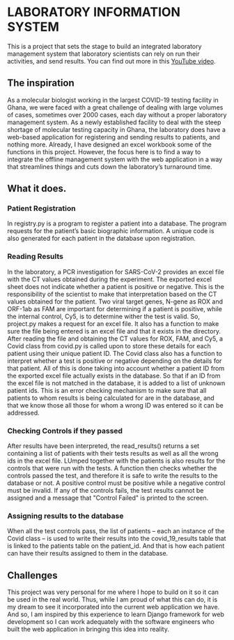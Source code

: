 # LABORATORY INFORMATION SYSTEM
This is a project that sets the stage to build an integrated laboratory management system that laboratory scientists can rely on run their activities, and send results. You can find out more in this [YouTube video](https://youtu.be/DxRCCoJTMTs).

## The inspiration
As a molecular biologist working in the largest COVID-19 testing facility in Ghana, we were faced with a great challenge of dealing with large volumes of cases, sometimes over 2000 cases, each day without a proper laboratory management system. As a newly established facility to deal with the steep shortage of molecular testing capacity in Ghana, the laboratory does have a web-based application for registering and sending results to patients, and nothing more. Already, I have designed an excel workbook some of the functions in this project. However, the focus here is to find a way to integrate the offline management system with the web application in a way that streamlines things and cuts down the laboratory’s turnaround time.

## What it does.
### Patient Registration
In registry.py is a program to register a patient into a database. The program requests for the patient’s basic biographic information. A unique code is also generated for each patient in the database upon registration.

### Reading Results
In the laboratory, a PCR investigation for SARS-CoV-2 provides an excel file with the CT values obtained during the experiment. The exported excel sheet does not indicate whether a patient is positive or negative. This is the responsibility of the scientist to make that interpretation based on the CT values obtained for the patient. Two viral target genes, N-gene as ROX and ORF-1ab as FAM are important for determining if a patient is positive, while the internal control, Cy5, is to determine wither the test is valid.
So, project.py makes a request for an excel file. It also has a function to make sure the file being entered is an excel file and that it exists in the directory. After reading the file and obtaining the CT values for ROX, FAM, and Cy5, a Covid class from covid.py is called upon to store these details for each patient using their unique patient ID. The Covid class also has a function to interpret whether a test is positive or negative depending on the details for that patient.
All of this is done taking into account whether a patient ID from the exported excel file actually exists in the database. So that if an ID from the excel file is not matched in the database, it is added to a list of unknown patient ids. This is an error checking mechanism to make sure that all patients to whom results is being calculated for are in the database, and that we know those all those for whom a wrong ID was entered so it can be addressed.

### Checking Controls if they passed
After results have been interpreted, the read_results() returns a set containing a list of patients with their tests results as well as all the wrong ids in the excel file. LUmped together with the patients is also results for the controls that were run with the tests. A function then checks whether the controls passed the test, and therefore it is safe to write the results to the database or not. A positive control must be positive while a negative control must be invalid. If any of the controls fails, the test results cannot be assigned and a message that "Control Failed" is printed to the screen.

### Assigning results to the database
When all the test controls pass, the list of patients – each an instance of the Covid class – is used to write their results into the covid_19_results table that is linked to the patients table on the patient_id. And that is how each patient can have their results assigned to them in the database.

## Challenges
This project was very personal for me where I hope to build on it so it can be used in the real world. Thus, while I am proud of what this can do, it is my dream to see it incorporated into the current web application we have. And so, I am inspired by this experience to learn Django framework for web development so I can work adequately with the software engineers who built the web application in bringing this idea into reality.
